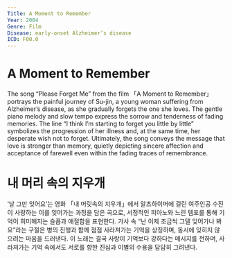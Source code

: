 ```yaml
---
Title: A Moment to Remember
Year: 2004
Genre: Film
Disease: early-onset Alzheimer’s disease
ICD: F00.0
---
```


# A Moment to Remember

The song “Please Forget Me” from the film 「A Moment to Remember」portrays the painful journey of Su-jin, a young woman suffering from Alzheimer’s disease, as she gradually forgets the one she loves. The gentle piano melody and slow tempo express the sorrow and tenderness of fading memories. The line “I think I’m starting to forget you little by little” symbolizes the progression of her illness and, at the same time, her desperate wish not to forget. Ultimately, the song conveys the message that love is stronger than memory, quietly depicting sincere affection and acceptance of farewell even within the fading traces of remembrance.

# 내 머리 속의 지우개

‘날 그만 잊어요’는 영화 「내 머릿속의 지우개」에서 알츠하이머에 걸린 여주인공 수진이 사랑하는 이를 잊어가는 과정을 담은 곡으로, 서정적인 피아노와 느린 템포를 통해 기억이 희미해지는 슬픔과 애절함을 표현한다. 가사 속 “난 이제 조금씩 그댈 잊어가나 봐요”라는 구절은 병의 진행과 함께 점점 사라져가는 기억을 상징하며, 동시에 잊히지 않으려는 마음을 드러낸다. 이 노래는 결국 사랑이 기억보다 강하다는 메시지를 전하며, 사라져가는 기억 속에서도 서로를 향한 진심과 이별의 수용을 담담히 그려낸다.

